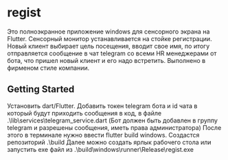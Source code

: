 # regist

Это полноэкранное приложение windows для сенсорного экрана на Flutter. Сенсорный монитор устанавливается на стойке регистрации. Новый клиент выбирает цель посещения, вводит свое имя, по итогу отправляется сообщение в чат telegram со всеми HR менеджерами от бота, что пришел новый клиент и его надо встретить. Выполнено в фирменом стиле компании.

## Getting Started

Установить dart/Flutter.
Добавить токен telegram бота и id чата в который будут приходить сообщения в код, в файле .\lib\services\telegram_service.dart
(Бот должен быть добавлен в группу telegram и разрешены сообщения, иметь права администратора)
После этого в терминале нужно ввести flutter build windows. Создастся репозиторий .\build
Далее можно создать ярлык рабочего стола или запустить exe файл из .\build\windows\runner\Release\regist.exe
